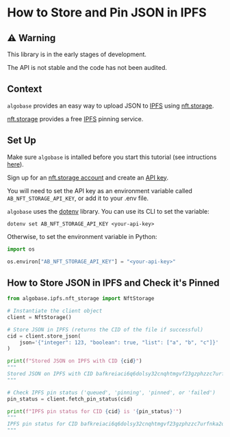 # How to Store and Pin JSON in IPFS

## ⚠️ Warning

This library is in the early stages of development.

The API is not stable and the code has not been audited.

## Context

`algobase` provides an easy way to upload JSON to [IPFS](https://ipfs.tech/) using [nft.storage](https://nft.storage/).

[nft.storage](https://nft.storage/) provides a free [IPFS](https://ipfs.tech/) pinning service.

## Set Up

Make sure `algobase` is intalled before you start this tutorial (see intructions [here](https://github.com/code-alexander/algobase/blob/main/README.md)).

Sign up for an [nft.storage account](https://nft.storage/docs/#create-an-account) and create an [API key](https://nft.storage/docs/#get-an-api-token).

You will need to set the API key as an environment variable called `AB_NFT_STORAGE_API_KEY`, or add it to your .env file.

`algobase` uses the [dotenv](https://github.com/theskumar/python-dotenv/tree/main?tab=readme-ov-file#command-line-interface) library. You can use its CLI to set the variable:

```
dotenv set AB_NFT_STORAGE_API_KEY <your-api-key>
```

Otherwise, to set the environment variable in Python:

```python
import os

os.environ["AB_NFT_STORAGE_API_KEY"] = "<your-api-key>"
```

## How to Store JSON in IPFS and Check it's Pinned

```python
from algobase.ipfs.nft_storage import NftStorage

# Instantiate the client object
client = NftStorage()

# Store JSON in IPFS (returns the CID of the file if successful)
cid = client.store_json(
    json='{"integer": 123, "boolean": true, "list": ["a", "b", "c"]}'
)

print(f"Stored JSON on IPFS with CID {cid}")
"""
Stored JSON on IPFS with CID bafkreiaci6q6dolsy32cnqhtmgvf23gzphzzc7urfnka2omgzn7behvbx4
"""

# Check IPFS pin status ('queued', 'pinning', 'pinned', or 'failed')
pin_status = client.fetch_pin_status(cid)

print(f"IPFS pin status for CID {cid} is '{pin_status}'")
"""
IPFS pin status for CID bafkreiaci6q6dolsy32cnqhtmgvf23gzphzzc7urfnka2omgzn7behvbx4 is 'pinned'
"""
```
